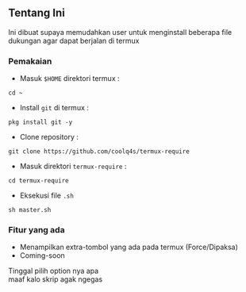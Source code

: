 ## Tentang Ini
Ini dibuat supaya memudahkan user untuk menginstall beberapa file dukungan agar dapat berjalan di termux

### Pemakaian
* Masuk `$HOME` direktori termux :
```
cd ~
```
* Install `git` di termux :
```
pkg install git -y
```
* Clone repository  :
```
git clone https://github.com/coolq4s/termux-require
```
* Masuk direktori `termux-require` :
```
cd termux-require
```
* Eksekusi file `.sh`
```
sh master.sh
```

### Fitur yang ada
* Menampilkan extra-tombol yang ada pada termux (Force/Dipaksa)
* Coming-soon

Tinggal pilih option nya apa <br />
maaf kalo skrip agak ngegas
